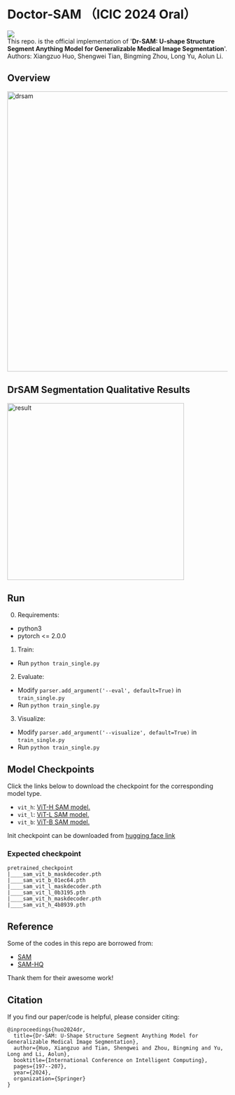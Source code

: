 # Doctor-SAM （ICIC 2024 Oral）
![](https://img.shields.io/github/license/huoxiangzuo/Doctor-SAM)  
This repo. is the official implementation of '**Dr-SAM: U-shape Structure Segment Anything Model for Generalizable Medical Image Segmentation**'.   
Authors: Xiangzuo Huo, Shengwei Tian, Bingming Zhou, Long Yu, Aolun Li.  

## Overview
<!-- <img width="1395" alt="drsam" src="https://github.com/huoxiangzuo/Doctor-SAM/assets/57312968/2524a914-f4c5-46c6-bf56-85b0d6ec8d1e"> -->
<img width="640" alt="drsam" src="https://github.com/huoxiangzuo/Doctor-SAM/assets/57312968/2524a914-f4c5-46c6-bf56-85b0d6ec8d1e">

## DrSAM Segmentation Qualitative Results
<!-- <img src="https://github.com/huoxiangzuo/Doctor-SAM/assets/57312968/bd81ce6d-a1df-4ab0-975f-71d604c16895" width="75%"> -->
<img width="404" alt="result" src="https://github.com/huoxiangzuo/Doctor-SAM/assets/57312968/bd81ce6d-a1df-4ab0-975f-71d604c16895">

## Run
0. Requirements:
* python3
* pytorch <= 2.0.0

1. Train:
* Run `python train_single.py`

2. Evaluate:
* Modify `parser.add_argument('--eval', default=True)` in `train_single.py`
* Run `python train_single.py`

3. Visualize:
* Modify `parser.add_argument('--visualize', default=True)` in `train_single.py`
* Run `python train_single.py`

## <a name="Models"></a>Model Checkpoints

Click the links below to download the checkpoint for the corresponding model type.

- `vit_h`: [ViT-H SAM model.](https://dl.fbaipublicfiles.com/segment_anything/sam_vit_h_4b8939.pth)
- `vit_l`: [ViT-L SAM model.](https://dl.fbaipublicfiles.com/segment_anything/sam_vit_l_0b3195.pth)
- `vit_b`: [ViT-B SAM model.](https://dl.fbaipublicfiles.com/segment_anything/sam_vit_b_01ec64.pth)

Init checkpoint can be downloaded from [hugging face link](https://huggingface.co/sam-hq-team/sam-hq-training/tree/main/pretrained_checkpoint)

### Expected checkpoint

```
pretrained_checkpoint
|____sam_vit_b_maskdecoder.pth
|____sam_vit_b_01ec64.pth
|____sam_vit_l_maskdecoder.pth
|____sam_vit_l_0b3195.pth
|____sam_vit_h_maskdecoder.pth
|____sam_vit_h_4b8939.pth

```

## Reference
Some of the codes in this repo are borrowed from:  
* [SAM](https://github.com/facebookresearch/segment-anything)  
* [SAM-HQ](https://github.com/SysCV/sam-hq)
  
Thank them for their awesome work!

## Citation

If you find our paper/code is helpful, please consider citing:

```
@inproceedings{huo2024dr,
  title={Dr-SAM: U-Shape Structure Segment Anything Model for Generalizable Medical Image Segmentation},
  author={Huo, Xiangzuo and Tian, Shengwei and Zhou, Bingming and Yu, Long and Li, Aolun},
  booktitle={International Conference on Intelligent Computing},
  pages={197--207},
  year={2024},
  organization={Springer}
}
```
